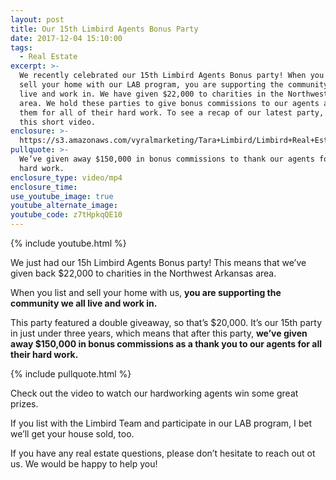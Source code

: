 ```yaml
---
layout: post
title: Our 15th Limbird Agents Bonus Party
date: 2017-12-04 15:10:00
tags:
  - Real Estate
excerpt: >-
  We recently celebrated our 15th Limbird Agents Bonus party! When you list and
  sell your home with our LAB program, you are supporting the community we all
  live and work in. We have given $22,000 to charities in the Northwest Arkansas
  area. We hold these parties to give bonus commissions to our agents and thank
  them for all of their hard work. To see a recap of our latest party, watch
  this short video.
enclosure: >-
  https://s3.amazonaws.com/vyralmarketing/Tara+Limbird/Limbird+Real+Estate+Group-+Our+15th+LAB+Party.mp4
pullquote: >-
  We’ve given away $150,000 in bonus commissions to thank our agents for their
  hard work.
enclosure_type: video/mp4
enclosure_time:
use_youtube_image: true
youtube_alternate_image:
youtube_code: z7tHpkqQE10
---
```



{% include youtube.html %}

We just had our 15h Limbird Agents Bonus party! This means that we’ve given back $22,000 to charities in the Northwest Arkansas area.

When you list and sell your home with us, **you are supporting the community we all live and work in.**

This party featured a double giveaway, so that’s $20,000. It’s our 15th party in just under three years, which means that after this party, **we’ve given away $150,000 in bonus commissions as a thank you to our agents for all their hard work.**

{% include pullquote.html %}

Check out the video to watch our hardworking agents win some great prizes.

If you list with the Limbird Team and participate in our LAB program, I bet we’ll get your house sold, too.

If you have any real estate questions, please don’t hesitate to reach out ot us. We would be happy to help you!